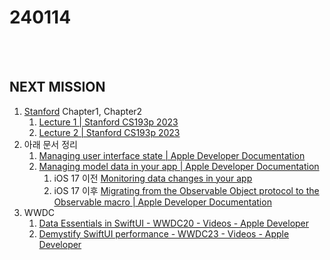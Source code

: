# 240114

<br>
<br>

## NEXT MISSION
1. [Stanford](https://cs193p.sites.stanford.edu/2023) Chapter1, Chapter2
    1. [Lecture 1 | Stanford CS193p 2023](https://www.youtube.com/watch?v=n1qabtjZ_jg) 
    2. [Lecture 2 | Stanford CS193p 2023](https://www.youtube.com/watch?v=sXiD-2XrkKQ)
2. 아래 문서 정리
    1. [Managing user interface state | Apple Developer Documentation](https://developer.apple.com/documentation/swiftui/managing-user-interface-state#Overview) 
    2. [Managing model data in your app | Apple Developer Documentation](https://developer.apple.com/documentation/swiftui/managing-model-data-in-your-app) 
        1. iOS 17 이전 [Monitoring data changes in your app
](https://developer.apple.com/documentation/swiftui/monitoring-model-data-changes-in-your-app)
        2. iOS 17 이후 [Migrating from the Observable Object protocol to the Observable macro | Apple Developer Documentation](https://developer.apple.com/documentation/swiftui/migrating-from-the-observable-object-protocol-to-the-observable-macro)
3. WWDC
    1. [Data Essentials in SwiftUI - WWDC20 - Videos - Apple Developer](https://developer.apple.com/wwdc20/10040)
    2. [Demystify SwiftUI performance - WWDC23 - Videos - Apple Developer](https://developer.apple.com/wwdc23/10160)
